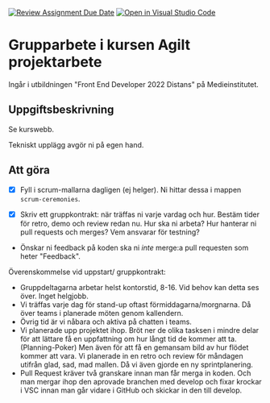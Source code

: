 [![Review Assignment Due Date](https://classroom.github.com/assets/deadline-readme-button-24ddc0f5d75046c5622901739e7c5dd533143b0c8e959d652212380cedb1ea36.svg)](https://classroom.github.com/a/V_7RZ58X)
[![Open in Visual Studio Code](https://classroom.github.com/assets/open-in-vscode-718a45dd9cf7e7f842a935f5ebbe5719a5e09af4491e668f4dbf3b35d5cca122.svg)](https://classroom.github.com/online_ide?assignment_repo_id=11047508&assignment_repo_type=AssignmentRepo)
# Grupparbete i kursen Agilt projektarbete
Ingår i utbildningen "Front End Developer 2022 Distans" på Medieinstitutet.

## Uppgiftsbeskrivning
Se kurswebb.

Tekniskt upplägg avgör ni på egen hand.

## Att göra
- [X] Fyll i scrum-mallarna dagligen (ej helger). Ni hittar dessa i mappen `scrum-ceremonies`.

- [X] Skriv ett gruppkontrakt: när träffas ni varje vardag och hur. Bestäm tider för retro, demo och review redan nu. Hur ska ni arbeta? Hur hanterar ni pull requests och merges? Vem ansvarar för testning?

- Önskar ni feedback på koden ska ni _inte_ merge:a pull requesten som heter "Feedback".

Överenskommelse vid uppstart/ gruppkontrakt: 
- Gruppdeltagarna arbetar helst kontorstid, 8-16. Vid behov kan detta ses över. Inget helgjobb.
- Vi träffas varje dag för stand-up oftast förmiddagarna/morgnarna. Då över teams i planerade möten genom kallendern. 
- Övrig tid är vi nåbara och aktiva på chatten i teams. 
- Vi planerade upp projektet ihop. Bröt ner de olika tasksen i mindre delar för att lättare få en uppfattning om hur långt tid de kommer att ta. (Planning-Poker) Men även för att få en gemansam bild av hur flödet kommer att vara. Vi planerade in en retro och review för måndagen utifrån glad, sad, mad mallen. Då vi även gjorde en ny sprintplanering. 
- Pull Request kräver två granskare innan man får merga in koden. Och man mergar ihop den aprovade branchen med develop och fixar krockar i VSC innan man går vidare i GitHub och skickar in den till develop. 